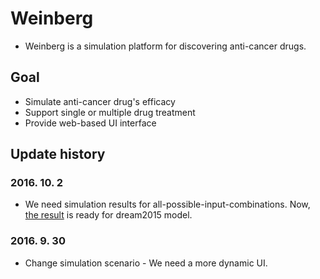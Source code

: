 # Weinberg

* Weinberg is a simulation platform for discovering anti-cancer drugs. 

## Goal  

* Simulate anti-cancer drug's efficacy
* Support single or multiple drug treatment 
* Provide web-based UI interface

## Update history

### 2016. 10. 2

* We need simulation results for all-possible-input-combinations. Now, [the result](http://gofile.me/3gpVt/RdKxD0KVg) is ready for dream2015 model.

### 2016. 9. 30 

* Change simulation scenario - We need a more dynamic UI.



